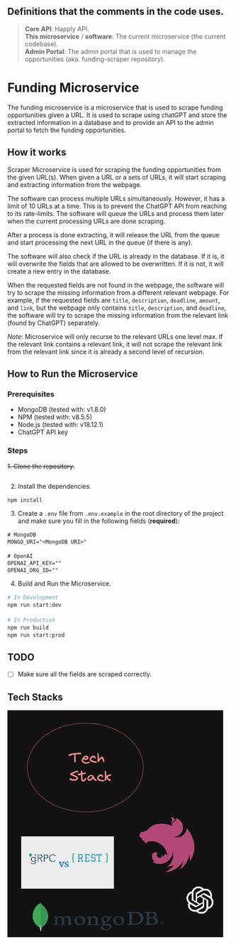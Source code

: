 ## Definitions that the comments in the code uses.

> **Core API**: Happly API.  
**This microservice** / **software**: The current microservice (the current codebase).  
**Admin Portal**: The admin portal that is used to manage the opportunities (aka. funding-scraper repository).

# Funding Microservice
The funding microservice is a microservice that is used to scrape funding opportunities given a URL.
It is used to scrape using chatGPT and store the extracted information in a database and to provide
an API to the admin portal to fetch the funding opportunities.

## How it works
Scraper Microservice is used for scraping the funding opportunities from the given URL(s). When given a URL or a sets of
URLs, it will start scraping and extracting information from the webpage.

The software can process multiple URLs simultaneously. However, it has a limit of 10 URLs at a time. This is to prevent
the ChatGPT API from reaching to its rate-limits. The software will queue the URLs and process them later when the current
processing URLs are done scraping.

After a process is done extracting, it will release the URL from the queue and start processing the next URL in the queue
(if there is any).

The software will also check if the URL is already in the database. If it is, it will overwrite the fields that are allowed
to be overwritten. If it is not, it will create a new entry in the database.

When the requested fields are not found in the webpage, the software will try to scrape the missing information from a 
different relevant webpage. For example, if the requested fields are `title`, `description`, `deadline`, `amount`, and
`link`, but the webpage only contains `title`, `description`, and `deadline`, the software will try to scrape the missing
information from the relevant link (found by ChatGPT) separately.

_Note_: Microservice will only recurse to the relevant URLs one level max. If the relevant link contains a relevant link,
it will not scrape the relevant link from the relevant link since it is already a second level of recursion.

## How to Run the Microservice
### Prerequisites
- MongoDB (tested with: v1.8.0)
- NPM (tested with: v8.5.5)
- Node.js (tested with: v18.12.1)
- ChatGPT API key

### Steps
~~1. Clone the repository.~~
```bash
```

2. Install the dependencies.
```bash
npm install
```

3. Create a `.env` file from `.env.example` in the root directory of the project and make sure
you fill in the following fields (**required**):
```dotenv
# MongoDB
MONGO_URI="<MongoDB URI>"

# OpenAI
OPENAI_API_KEY=""
OPENAI_ORG_ID=""
```

4. Build and Run the Microservice.
```bash
# In Development
npm run start:dev

# In Production
npm run build
npm run start:prod
```

## TODO
- [ ] Make sure all the fields are scraped correctly.

## Tech Stacks
![img.png](docs/assets/tech-stacks.png)

